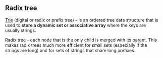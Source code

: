 Radix tree
-

[Trie](https://monosnap.com/file/1sTq5fwBiVEvPWakJiGusGK7foFmji) (digital or radix or prefix tree) - is an ordered tree data structure
that is used to **store a dynamic set or associative array** where the keys are usually strings.

Radix tree - each node that is the only child is merged with its parent.
This makes radix trees much more efficient for small sets
(especially if the strings are long) and for sets of strings
that share long prefixes.
